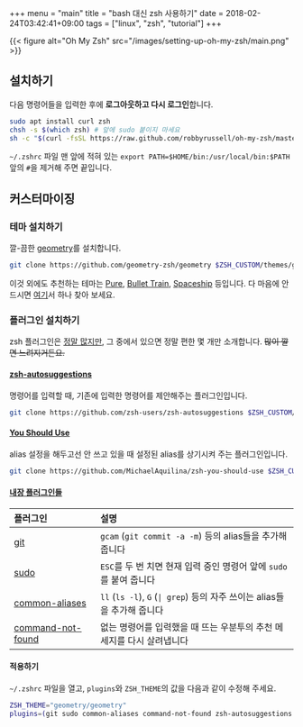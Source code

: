 +++
menu = "main"
title = "bash 대신 zsh 사용하기"
date = 2018-02-24T03:42:41+09:00
tags = ["linux", "zsh", "tutorial"]
+++

{{< figure
  alt="Oh My Zsh"
  src="/images/setting-up-oh-my-zsh/main.png" >}}

## 설치하기
다음 명령어들을 입력한 후에 **로그아웃하고 다시 로그인**합니다.

```bash
sudo apt install curl zsh
chsh -s $(which zsh) # 앞에 sudo 붙이지 마세요
sh -c "$(curl -fsSL https://raw.github.com/robbyrussell/oh-my-zsh/master/tools/install.sh)"
```

`~/.zshrc` 파일 맨 앞에 적혀 있는 `export PATH=$HOME/bin:/usr/local/bin:$PATH` 앞의 `#`을 제거해 주면 끝입니다.

## 커스터마이징

### 테마 설치하기
깔-끔한 [geometry](https://github.com/geometry-zsh/geometry)를 설치합니다.

```zsh
git clone https://github.com/geometry-zsh/geometry $ZSH_CUSTOM/themes/geometry
```

이것 외에도 추천하는 테마는 [Pure](https://github.com/sindresorhus/pure), [Bullet Train](https://github.com/caiogondim/bullet-train.zsh), [Spaceship](https://github.com/denysdovhan/spaceship-prompt) 등입니다. 다 마음에 안 드시면 [여기](https://github.com/robbyrussell/oh-my-zsh/wiki/External-themes)서 하나 찾아 보세요.

### 플러그인 설치하기
zsh 플러그인은 [정말 많지만](https://github.com/unixorn/awesome-zsh-plugins), 그 중에서 있으면 정말 편한 몇 개만 소개합니다. ~~많이 깔면 느려지거든요.~~

#### [zsh-autosuggestions](https://github.com/zsh-users/zsh-autosuggestions)
명령어를 입력할 때, 기존에 입력한 명령어를 제안해주는 플러그인입니다.

```zsh
git clone https://github.com/zsh-users/zsh-autosuggestions $ZSH_CUSTOM/plugins/zsh-autosuggestions
```

#### [You Should Use](https://github.com/MichaelAquilina/zsh-you-should-use)
alias 설정을 해두고선 안 쓰고 있을 때 설정된 alias를 상기시켜 주는 플러그인입니다.

```zsh
git clone https://github.com/MichaelAquilina/zsh-you-should-use $ZSH_CUSTOM/plugins/you-should-use
```

#### [내장 플러그인들](https://github.com/robbyrussell/oh-my-zsh/wiki/Plugins)
| 플러그인 | 설명 |
| :-- | :-- |
| [git](https://github.com/robbyrussell/oh-my-zsh/wiki/Plugin:git) | `gcam` (`git commit -a -m`) 등의 alias들을 추가해 줍니다 |
| [sudo](https://github.com/robbyrussell/oh-my-zsh/wiki/Plugins#sudo) | `ESC`를 두 번 치면 현재 입력 중인 명령어 앞에 `sudo `를 붙여 줍니다 |
| [common-aliases](https://github.com/robbyrussell/oh-my-zsh/wiki/Plugins#common-aliases) | `ll` (`ls -l`), `G` (<code>&#124; grep</code>) 등의 자주 쓰이는 alias들을 추가해 줍니다 |
| [command-not-found](https://github.com/robbyrussell/oh-my-zsh/wiki/Plugins#command-not-found) | 없는 명령어를 입력했을 때 뜨는 우분투의 추천 메세지를 다시 살려냅니다 |

#### 적용하기
`~/.zshrc` 파일을 열고, `plugins`와 `ZSH_THEME`의 값을 다음과 같이 수정해 주세요.

```zsh
ZSH_THEME="geometry/geometry"
plugins=(git sudo common-aliases command-not-found zsh-autosuggestions you-should-use)
```
